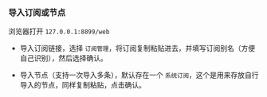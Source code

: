 ### 导入订阅或节点

浏览器打开 `127.0.0.1:8899/web`

- 导入订阅链接，选择 `订阅管理`，将订阅复制粘贴进去，并填写订阅别名（方便自己识别），然后选择确认。

- 导入节点（支持一次导入多条），默认存在一个 `系统订阅`，这个是用来存放自行导入的节点，同样复制粘贴，点击确认。